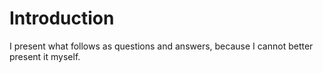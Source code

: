 Introduction
============

I present what follows as questions and answers, because I cannot better present it myself.


